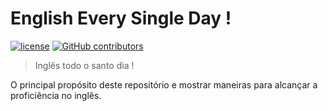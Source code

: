 # English Every Single Day !
[![license](https://img.shields.io/badge/license-MIT-%23923AF4.svg)](/LICENSE)
[![GitHub contributors](https://img.shields.io/badge/contributors-1-%23FF812A.svg)](https://github.com/EduD/english-every-single-day/graphs/contributors)
> Inglês todo o santo dia !

O principal propósito deste repositório e mostrar maneiras para alcançar a proficiência no inglês.
